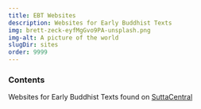 ```yaml
---
title: EBT Websites
description: Websites for Early Buddhist Texts
img: brett-zeck-eyfMgGvo9PA-unsplash.png
img-alt: A picture of the world
slugDir: sites
order: 9999
---
```

### Contents
Websites for Early Buddhist Texts found on [SuttaCentral](https://suttacentral.net)

